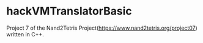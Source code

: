 # hackVMTranslatorBasic
Project 7 of the Nand2Tetris Project(https://www.nand2tetris.org/project07) written in C++.
